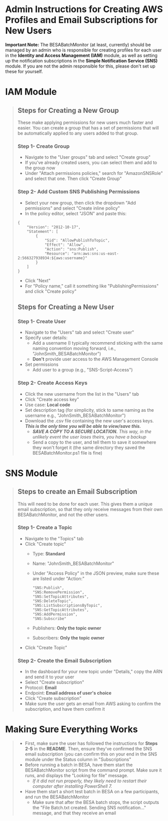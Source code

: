 # Admin Instructions for Creating AWS Profiles and Email Subscriptions for New Users

**Important Note:** The BESABatchMonitor (at least, currently) should be managed by an admin who is responsible for creating profiles for each user in the **Identity and Access Management (IAM)** module, as well as setting up the notification subscriptions in the **Simple Notification Service (SNS)** module. If you are not the admin responsible for this, please don't set up these for yourself. 


# IAM Module
>
> ## Steps for Creating a New Group
> These make applying permissions for new users much faster and easier. You can create a group that has a set of permissions that will be automatically applied to any users added to that group.
>
> ### Step 1- Create Group
> - Navigate to the "User groups" tab and select "Create group"
> - If you've already created users, you can select them and add to the group now
> - Under "Attach permissions policies," search for "AmazonSNSRole" and select that one. Then click "Create Group"
>
> ### Step 2- Add Custom SNS Publishing Permissions
> - Select your new group, then click the dropdown "Add permissions" and select "Create inline policy"
> - In the policy editor, select "JSON" and paste this:
>
> ```
> {
>     "Version": "2012-10-17",
>     "Statement": [
>         {
>             "Sid": "AllowPublishToTopic",
>             "Effect": "Allow",
>             "Action": "sns:Publish",
>             "Resource": "arn:aws:sns:us-east-2:566327938934:${aws:username}"
>         }
>     ]
> }
> ```
> 
> - Click "Next"
> - For "Policy name," call it something like "PublishingPermissions" and click "Create policy"
>
> ## Steps for Creating a New User
>
> ### Step 1- Create User
> - Navigate to the "Users" tab and select "Create user"
> - Specify user details:
>   - Add a username (I typically recommend sticking with the same naming convention moving forward, i.e., "JohnSmith_BESABatchMonitor")
>   - **Don't** provide user access to the AWS Management Console
> - Set permissions
>   - Add user to a group (e.g., "SNS-Script-Access")
>
> ### Step 2- Create Access Keys
> - Click the new username from the list in the "Users" tab
> - Click "Create access key"
> - Use case: **Local code**
> - Set description tag (for simplicity, stick to same naming as the username e.g., "JohnSmith_BESABatchMonitor")
> - Download the .csv file containing the new user's access keys. ***This is the only time you will be able to view/save this.***
>   - ***SAVE A COPY TO A SECURE LOCATION.** This way, in the unlikely event the user loses theirs, you have a backup*
>   - Send a copy to the user, and tell them to save it somewhere they won't forget it (the same directory they saved the BESABatchMonitor.ps1 file is fine)



# SNS Module
>
> ## Steps to create an Email Subscription
> This will need to be done for each user. This gives them a unique email subscription, so that they only receive messages from their own BESABatchMonitor, and not the other users.
>
> ### Step 1- Create a Topic
> - Navigate to the "Topics" tab
> - Click "Create topic"
>   - Type: **Standard**
>   - Name: "JohnSmith_BESABatchMonitor"
>   - Under "Access Policy" in the JSON preview, make sure these are listed under "Action:"
>  
>     ```
>     "SNS:Publish",
>     "SNS:RemovePermission",
>     "SNS:SetTopicAttributes",
>     "SNS:DeleteTopic",
>     "SNS:ListSubscriptionsByTopic",
>     "SNS:GetTopicAttributes",
>     "SNS:AddPermission",
>     "SNS:Subscribe"
>     ```
>    
>   - Publishers: **Only the topic owner**
>   - Subscribers: **Only the topic owner**
> - Click "Create Topic"
>
> ### Step 2- Create the Email Subscription
> - In the dashboard for your new topic under "Details," copy the ARN and send it to your user
> - Select "Create subscription"
> - Protocol: **Email**
> - Endpoint: **Email address of user's choice**
> - Click "Create subscription"
> - Make sure the user gets an email from AWS asking to confirm the subscription, and have them confirm it

# Making Sure Everything Works
>
> - First, make sure the user has followed the instructions for **Steps 2-5** in the **README**. Then, ensure they've confirmed the SNS email subscription (you can confirm this on your end in the SNS module under the Status column in "Subscriptions"
> - Before running a batch in BESA, have them start the BESABatchMonitor script from the command prompt. Make sure it runs, and displays the "Looking for file" message.
>     - *If it did not run properly, they likely need to restart their computer after installing PowerShell 7.*
> - Have them start a short test batch in BESA on a few participants, and run the BESABatchMonitor
>     - Make sure that after the BESA batch stops, the script outputs the "File Batch.txt created. Sending SNS notification..." message, and that they receive an email
